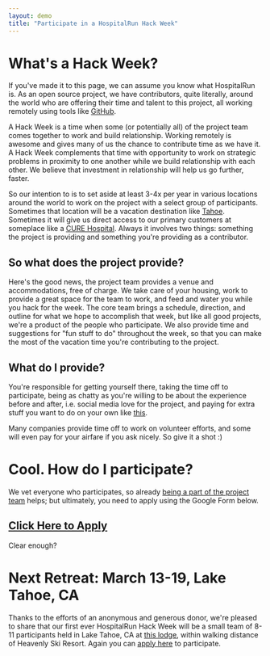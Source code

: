 ```yaml
---
layout: demo
title: "Participate in a HospitalRun Hack Week"
---
```


# What's a Hack Week?
If you've made it to this page, we can assume you know what HospitalRun is. As an open source project, we have contributors, quite literally, around the world who are offering their time and talent to this project, all working remotely using tools like [GitHub](https://github.com/HospitalRun/hospitalrun-frontend). 

A Hack Week is a time when some (or potentially all) of the project team comes together to work and build relationship. Working remotely is awesome and gives many of us the chance to contribute time as we have it. A Hack Week complements that time with opportunity to work on strategic problems in proximity to one another while we build relationship with each other. We believe that investment in relationship will help us go further, faster. 

So our intention to is to set aside at least 3-4x per year in various locations around the world to work on the project with a select group of participants. Sometimes that location will be a vacation destination like [Tahoe](https://www.vrbo.com/644606). Sometimes it will give us direct access to our primary customers at someplace like a [CURE Hospital](https://cure.org/zambia). Always it involves two things: something the project is providing and something you're providing as a contributor.

## So what does the project provide?
Here's the good news, the project team provides a venue and accommodations, free of charge. We take care of your housing, work to provide a great space for the team to work, and feed and water you while you hack for the week. The core team brings a schedule, direction, and outline for what we hope to accomplish that week, but like all good projects, we're a product of the people who participate. We also provide time and suggestions for "fun stuff to do" throughout the week, so that you can make the most of the vacation time you're contributing to the project.

## What do I provide?
You're responsible for getting yourself there, taking the time off to participate, being as chatty as you're willing to be about the experience before and after, i.e. social media love for the project, and paying for extra stuff you want to do on your own like [this](http://www.skiheavenly.com/).

Many companies provide time off to work on volunteer efforts, and some will even pay for your airfare if you ask nicely. So give it a shot :)

# Cool. How do I participate?
We vet everyone who participates, so already [being a part of the project team](https://github.com/HospitalRun/hospitalrun-frontend/blob/master/CONTRIBUTING.md) helps; but ultimately, you need to apply using the Google Form below.

## [Click Here to Apply](https://docs.google.com/forms/d/1TBk9TSc92j9NJKzzQ73OzAesSNjeT_fPQqoKazQbkts/viewform)
Clear enough?

# Next Retreat: March 13-19, Lake Tahoe, CA
Thanks to the efforts of an anonymous and generous donor, we're pleased to share that our first ever HospitalRun Hack Week will be a small team of 8-11 participants held in Lake Tahoe, CA at [this lodge](https://www.vrbo.com/644606), within walking distance of Heavenly Ski Resort. Again you can [apply here](https://docs.google.com/forms/d/1TBk9TSc92j9NJKzzQ73OzAesSNjeT_fPQqoKazQbkts/viewform) to participate.
